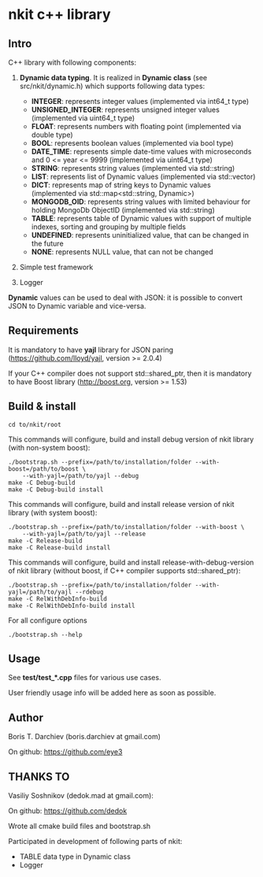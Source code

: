 # nkit c++ library

## Intro

C++ library with following components:

1. **Dynamic data typing**. It is realized in **Dynamic class** (see src/nkit/dynamic.h) which supports following data types:
    - **INTEGER**: represents integer values (implemented via int64_t type)
    - **UNSIGNED_INTEGER**: represents unsigned integer values (implemented via uint64_t type)
    - **FLOAT**: represents numbers with floating point (implemented via double type)
    - **BOOL**: represents boolean values (implemented via bool type)
    - **DATE_TIME**: represents simple date-time values with microseconds and 0 <= year <= 9999 (implemented via uint64_t type)
    - **STRING**: represents string values (implemented via std::string)
    - **LIST**: represents list of Dynamic values (implemented via std::vector<Dynamic>)
    - **DICT**: represents map of string keys to Dynamic values (implemented via std::map<std::string, Dynamic>)
    - **MONGODB_OID**: represents string values with limited behaviour for holding MongoDb ObjectID (implemented via std::string)
    - **TABLE**: represents table of Dynamic values with support of multiple indexes, sorting and grouping by multiple fields
    - **UNDEFINED**: represents uninitialized value, that can be changed in the future
    - **NONE**: represents NULL value, that can not be changed

2. Simple test framework

3. Logger

**Dynamic** values can be used to deal with JSON: it is possible to convert JSON to Dynamic variable and vice-versa.

## Requirements

It is mandatory to have **yajl** library for JSON paring (https://github.com/lloyd/yajl, version >= 2.0.4)

If your C++ compiler does not support std::shared_ptr, then it is mandatory to have Boost library (http://boost.org, version >= 1.53)

## Build & install

    cd to/nkit/root

This commands will configure, build and install debug version of nkit library (with non-system boost):

    ./bootstrap.sh --prefix=/path/to/installation/folder --with-boost=/path/to/boost \
        --with-yajl=/path/to/yajl --debug
    make -C Debug-build
    make -C Debug-build install

This commands will configure, build and install release version of nkit library (with system boost):

    ./bootstrap.sh --prefix=/path/to/installation/folder --with-boost \
        --with-yajl=/path/to/yajl --release
    make -C Release-build
    make -C Release-build install

This commands will configure, build and install release-with-debug-version of nkit library (without boost, if C++ compiler supports std::shared_ptr):

    ./bootstrap.sh --prefix=/path/to/installation/folder --with-yajl=/path/to/yajl --rdebug
    make -C RelWithDebInfo-build
    make -C RelWithDebInfo-build install

For all configure options

    ./bootstrap.sh --help

## Usage

See **test/test_*.cpp** files for various use cases.

User friendly usage info will be added here as soon as possible.

## Author

Boris T. Darchiev (boris.darchiev at gmail.com)

On github: https://github.com/eye3

## THANKS TO

Vasiliy Soshnikov (dedok.mad at gmail.com):

On github: https://github.com/dedok

Wrote all cmake build files and bootstrap.sh

Participated in development of following parts of nkit:
- TABLE data type in Dynamic class
- Logger

